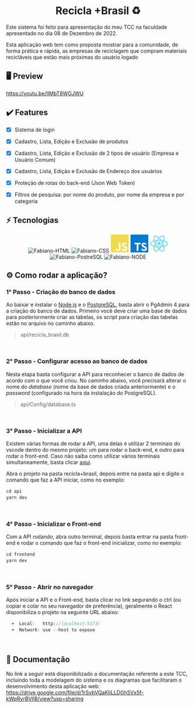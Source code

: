  <h1 align="center">Recicla +Brasil ♻</h1>
 <p>Este sistema foi feito para apresentação do meu TCC na faculdade apresentado no dia 08 de Dezembro de 2022.</p>
 <p>Esta aplicação web tem como proposta mostrar para a comunidade, de forma prática e rápida, as empresas de reciclagem que compram materiais recicláveis que estão mais próximas do usuário logado</p>

## 🖥 Preview
https://youtu.be/lIMbT8WGJWU

## :heavy_check_mark: Features
- [x] Sistema de login
- [x] Cadastro, Lista, Edição e Exclusão de produtos 
- [x] Cadastro, Lista, Edição e Exclusão de 2 tipos de usuário (Empresa e Usuário Comum)
- [x] Cadastro, Lista, Edição e Exclusão de Endereço dos usuários
- [x] Proteção de rotas do back-end (Json Web Token)
- [x] Filtros de pesquisa: por nome do produto, por nome da empresa e por categoria


## ⚡ Tecnologias
<div align="center"> 
  <img alt="Fabiano-HTML" height="50" width="50" src="https://camo.githubusercontent.com/89a4f052af35af3ae91139b0da6496483e00d4fb645589fc4d26cf95b42f8454/68747470733a2f2f63646e2e6a7364656c6976722e6e65742f67682f64657669636f6e732f64657669636f6e2f69636f6e732f68746d6c352f68746d6c352d706c61696e2d776f72646d61726b2e737667">
  <img alt="Fabiano-CSS" height="50" width="50" src="https://camo.githubusercontent.com/b3ce9472d369cacc72c37b7be98298b051836c138eada89587178fbd41939043/68747470733a2f2f63646e2e6a7364656c6976722e6e65742f67682f64657669636f6e732f64657669636f6e2f69636f6e732f637373332f637373332d706c61696e2d776f72646d61726b2e737667">
  <img alt="Fabiano-Js" height="50" width="50" src="https://raw.githubusercontent.com/devicons/devicon/master/icons/javascript/javascript-plain.svg">
  <img alt="Fabiano-Ts" height="50" width="50" src="https://raw.githubusercontent.com/devicons/devicon/master/icons/typescript/typescript-plain.svg">
  <img alt="Fabiano-React" height="50" width="50" src="https://raw.githubusercontent.com/devicons/devicon/master/icons/react/react-original.svg">
  <img alt="Fabiano-PostreSQL" height="50" width="50" src="https://cdn.jsdelivr.net/gh/devicons/devicon/icons/postgresql/postgresql-plain-wordmark.svg" />
  <img alt="Fabiano-NODE" height="50" width="50" src="https://cdn.jsdelivr.net/gh/devicons/devicon/icons/nodejs/nodejs-plain.svg" />
</div> 

## ⚙ Como rodar a aplicação? 

### 1° Passo - Criação do banco de dados
Ao baixar e instalar o <a href="https://nodejs.org/en/download/">Node.js</a> e o <a href="https://www.postgresql.org/download/">PostgreSQL</a>, basta abrir o PgAdmin 4 para a criação do banco de dados. Primeiro você deve criar uma base de dados para posteriormente criar as tabelas, os script para criação das tabelas estão no arquivo no caminho abaixo.
> api/recicla_brasil.db
<br>

### 2° Passo - Configurar acesso ao banco de dados
Nesta etapa basta configurar a API para reconhecer o banco de dados de acordo com o que você criou. No caminho abaixo, você precisará alterar o nome do *database* (nome da base de dados criada anteriormente) e o *password* (configurado na hora da instalação do PostgreSQL).
> api/Config/database.ts
<br>

### 3° Passo - Inicializar a API
Existem várias formas de rodar a API, uma delas é utilizar 2 terminais do vscode dentro do mesmo projeto: um para rodar o back-end, e outro para rodar o front-end. Caso não saiba como utilizar vários terminais simultaneamente, basta clicar <a href="https://www.alura.com.br/artigos/como-utilizar-terminal-integrado-visual-studio-code#:~:text=Pela%20interface%20gr%C3%A1fica%3A,depois%20selecione%20o%20terminal%20desejado.">aqui</a>.

Abra o projeto na pasta recicla+brasil, depois entre na pasta api e digite o comando que faz a API iniciar, como no exemplo:
```ts
cd api    
yarn dev   
```
<br>

### 4° Passo - Inicializar o Front-end
Com a API rodando, abra outro terminal, depois basta entrar na pasta front-end e rodar o comando que faz o front-end inicializar, como no exemplo: 
```ts
cd frontend   
yarn dev
```
<br>

### 5° Passo - Abrir no navegador
Após iniciar a API e o Front-end, basta clicar no link segurando o ctrl (ou copiar e colar no seu navegador de preferência), geralmente o React disponibiliza o projeto na seguinte URL abaixo: 
```ts
  ➜  Local:   http://localhost:5173/
  ➜  Network: use --host to expose
```
<br>

## 📃 Documentação
No link a seguir está disponibilizado a documentação referente a este TCC, incluindo toda a modelagem do sistema e os diagramas que facilitaram o desenvolvimento desta aplicação web: https://drive.google.com/file/d/1rSybVQaKIiLLDGhSVx5f-kWpRyrBVll8/view?usp=sharing

